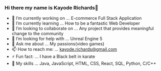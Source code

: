 ### Hi there my name is Kayode Richards👋
- 🔭 I’m currently working on ... E-commerce Full Stack Application
- 🌱 I’m currently learning ... How to be a fantastic Web Developer
- 👯 I’m looking to collaborate on ... Any project that provides meaningful change to the community
- 🤔 I’m looking for help with ... Unreal Engine 5
- 💬 Ask me about ... My passions(video games)
- 📫 How to reach me: ... kayode.richards@gmail.com
- ⚡ Fun fact: ... I have a Black belt in karate
- 🌱 My skills ... Java, JavaScript, HTML, CSS, React, SQL, Python, C/C++  

